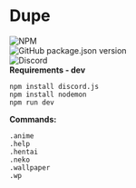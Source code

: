 # Dupe  
![NPM](https://img.shields.io/npm/l/express)  
![GitHub package.json version](https://img.shields.io/github/package-json/v/moyshik7/dupe)  
![Discord](https://img.shields.io/discord/670259021428555807)  
**Requirements - dev**  
```
npm install discord.js
npm install nodemon
npm run dev
```
  
  
**Commands:**  

`.anime`  
`.help`  
`.hentai`  
`.neko`  
`.wallpaper`  
`.wp`  

